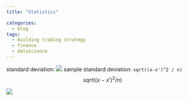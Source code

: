 ```yaml
---
title: "Statistics"

categories:
  - blog
tags:
  - building trading strategy
  - finance
  - datascience
---
```


standard deviation: <img src="https://render.githubusercontent.com/render/math?math=\sqrt\Sigma \(x-x&#772)<sup>2</sup>/n</sqrt>">
sample standard deviation: `sqrt((x-x')^2 / n)` $$ sqrt((x-x')^2 / n) $$

<img src="https://render.githubusercontent.com/render/math?math=e^{i%20\pi}%20=%20-1">
